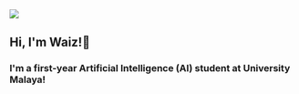 <img src="https://imgur.com/itPRRnG">

## Hi, I'm Waiz!👋

### I'm a first-year Artificial Intelligence (AI) student at University Malaya!
<!--
**waizwafiq/waizwafiq** is a ✨ _special_ ✨ repository because its `README.md` (this file) appears on your GitHub profile.

Here are some ideas to get you started:

- 🔭 I’m currently working on ...
- 🌱 I’m currently learning ...
- 👯 I’m looking to collaborate on ...
- 🤔 I’m looking for help with ...
- 💬 Ask me about ...
- 📫 How to reach me: ...
- 😄 Pronouns: ...
- ⚡ Fun fact: ...
-->

